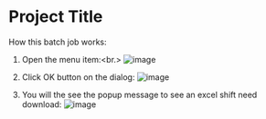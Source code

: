 # Project Title

How this batch job works:

1. Open the menu item:<br.>
![image](https://user-images.githubusercontent.com/14832260/221414010-7609479d-ffb7-4e8b-8320-7535aba9d70b.png)

2. Click OK  button on the dialog:
  ![image](https://user-images.githubusercontent.com/14832260/221414133-955abeab-0ebc-44f7-af2b-d52230b2ff3f.png)


3.  You will the see the popup message to see an excel shift need download:
 ![image](https://user-images.githubusercontent.com/14832260/221414207-d1307293-854f-4bbb-8e07-f32bb6cc7936.png)



